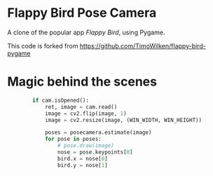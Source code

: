 # Flappy Bird Pose Camera

A clone of the popular app *Flappy Bird*, using Pygame.

This code is forked from https://github.com/TimoWilken/flappy-bird-pygame

# Magic behind the scenes

```python
        if cam.isOpened():
            ret, image = cam.read()
            image = cv2.flip(image, 1)
            image = cv2.resize(image, (WIN_WIDTH, WIN_HEIGHT))

            poses = posecamera.estimate(image)
            for pose in poses:
                # pose.draw(image)
                nose = pose.keypoints[0]
                bird.x = nose[0]
                bird.y = nose[1]
```

